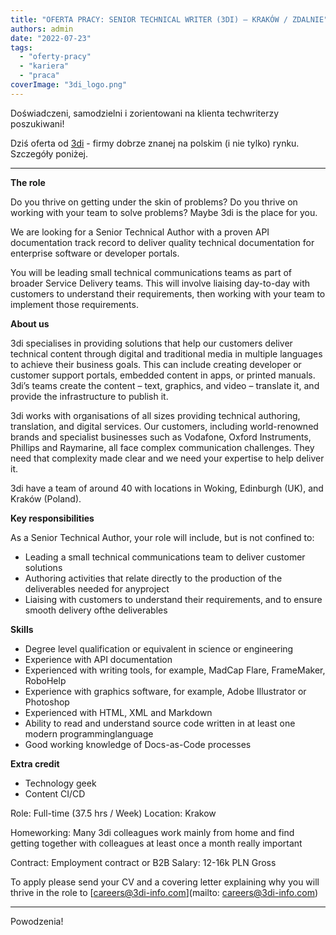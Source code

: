 ```yaml
---
title: "OFERTA PRACY: SENIOR TECHNICAL WRITER (3DI) – KRAKÓW / ZDALNIE"
authors: admin
date: "2022-07-23"
tags:
  - "oferty-pracy"
  - "kariera"
  - "praca"
coverImage: "3di_logo.png"
---
```


Doświadczeni, samodzielni i zorientowani na klienta techwriterzy poszukiwani!

<!--truncate-->

Dziś oferta od [3di](https://3di-info.com/) - firmy dobrze znanej na polskim (i
nie tylko) rynku. Szczegóły poniżej.

---

**The role**

Do you thrive on getting under the skin of problems? Do you thrive on working
with your team to solve problems? Maybe 3di is the place for you.

We are looking for a Senior Technical Author with a proven API documentation
track record to deliver quality technical documentation for enterprise software
or developer portals.

You will be leading small technical communications teams as part of broader
Service Delivery teams. This will involve liaising day-to-day with customers to
understand their requirements, then working with your team to implement those
requirements.

**About us**

3di specialises in providing solutions that help our customers deliver technical
content through digital and traditional media in multiple languages to achieve
their business goals. This can include creating developer or customer support
portals, embedded content in apps, or printed manuals. 3di’s teams create the
content – text, graphics, and video – translate it, and provide the
infrastructure to publish it.

3di works with organisations of all sizes providing technical authoring,
translation, and digital services. Our customers, including world-renowned
brands and specialist businesses such as Vodafone, Oxford Instruments, Phillips
and Raymarine, all face complex communication challenges. They need that
complexity made clear and we need your expertise to help deliver it.

3di have a team of around 40 with locations in Woking, Edinburgh (UK), and
Kraków (Poland).

**Key responsibilities**

As a Senior Technical Author, your role will include, but is not confined to:

- Leading a small technical communications team to deliver customer solutions
- Authoring activities that relate directly to the production of the
  deliverables needed for anyproject
- Liaising with customers to understand their requirements, and to ensure smooth
  delivery ofthe deliverables

**Skills**

- Degree level qualification or equivalent in science or engineering
- Experience with API documentation
- Experienced with writing tools, for example, MadCap Flare, FrameMaker,
  RoboHelp
- Experience with graphics software, for example, Adobe Illustrator or Photoshop
- Experienced with HTML, XML and Markdown
- Ability to read and understand source code written in at least one modern
  programminglanguage
- Good working knowledge of Docs-as-Code processes

**Extra credit**

- Technology geek
- Content CI/CD

Role: Full-time (37.5 hrs / Week) Location: Krakow

Homeworking: Many 3di colleagues work mainly from home and find getting together
with colleagues at least once a month really important

Contract: Employment contract or B2B Salary: 12-16k PLN Gross

To apply please send your CV and a covering letter explaining why you will
thrive in the role to [careers@3di-info.com](mailto: careers@3di-info.com)

---

Powodzenia!
